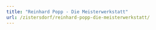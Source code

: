 ```yaml
---
title: "Reinhard Popp - Die Meisterwerkstatt"
url: /zistersdorf/reinhard-popp-die-meisterwerkstatt/
---
```

